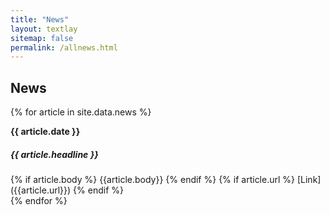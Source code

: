 ```yaml
---
title: "News"
layout: textlay
sitemap: false
permalink: /allnews.html
---
```


## News


{% for article in site.data.news %}
<div class="jumbotron">
<b>{{ article.date }}</b>

<h5>{{ article.headline }}</h5>
{% if article.body %} {{article.body}} {% endif %}
{% if article.url %} 
[Link]({{article.url}}) 
{% endif %}
</div>
{% endfor %}

